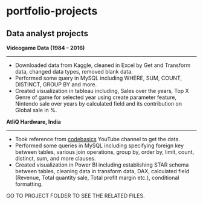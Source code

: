 # portfolio-projects
<h2>Data analyst projects</h2>

<b>Videogame Data (1984 – 2016)</b><hr>

<a> 
  <ul>
    <li> Downloaded data from Kaggle, cleaned in Excel by Get and Transform data, changed data types, removed blank data. </li>
    <li> Performed some query in MySQL including WHERE, SUM, COUNT, DISTINCT, GROUP BY and more. </li>
    <li> Created visualization in tableau including, Sales over the years, Top X Genre of game for selected year using create parameter feature, Nintendo sale over years by calculated field and its contribution on Global sale in %. </li>
  </ul>
</a>

<b>
AtliQ Hardware, India </b><hr>

<a> 
  <ul>
    <li> Took reference from <a href="https://www.youtube.com/c/codebasics/featured">codebasics</a> YouTube channel to get the data. </li>
    <li> Performed some queries in MySQL including specifying foreign key between tables, various join operations, group by, order by, limit, count, distinct, sum, and more clauses. </li>
    <li> Created visualization in Power BI including establishing STAR schema between tables, cleaning data in transform data, DAX, calculated field (Revenue, Total quantity sale, Total profit margin etc.), conditional formatting. </li>
  </ul>
</a>

GO TO PROJECT FOLDER TO SEE THE RELATED FILES.

